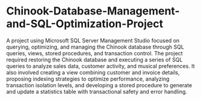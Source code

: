 # Chinook-Database-Management-and-SQL-Optimization-Project
A project using Microsoft SQL Server Management Studio focused on querying, optimizing, and managing the Chinook database through SQL queries, views, stored procedures, and transaction control.
The project required restoring the Chinook database and executing a series of SQL queries to analyze sales data, customer activity, and musical preferences. It also involved creating a view combining customer and invoice details, proposing indexing strategies to optimize performance, analyzing transaction isolation levels, and developing a stored procedure to generate and update a statistics table with transactional safety and error handling.
